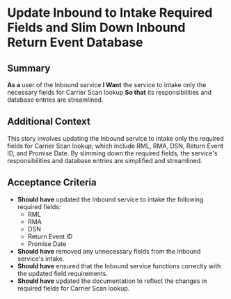 
# Update Inbound to Intake Required Fields and Slim Down Inbound Return Event Database
## Summary

**As a** user of the Inbound service
**I Want** the service to intake only the necessary fields for Carrier Scan lookup
**So that** its responsibilities and database entries are streamlined.


## Additional Context

This story involves updating the Inbound service to intake only the required fields for Carrier Scan lookup, which include RML, RMA, DSN, Return Event ID, and Promise Date. By slimming down the required fields, the service's responsibilities and database entries are simplified and streamlined.


## Acceptance Criteria

* **Should have** updated the Inbound service to intake the following required fields:
    * RML
    * RMA
    * DSN
    * Return Event ID
    * Promise Date
* **Should have** removed any unnecessary fields from the Inbound service's intake.
* **Should have** ensured that the Inbound service functions correctly with the updated field requirements.
* **Should have** updated the documentation to reflect the changes in required fields for Carrier Scan lookup.
